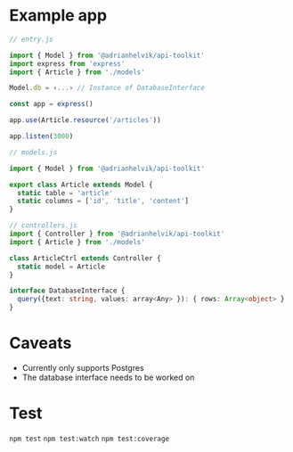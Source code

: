 # Example app

```javascript
// entry.js

import { Model } from '@adrianhelvik/api-toolkit'
import express from 'express'
import { Article } from './models'

Model.db = ‹...› // Instance of DatabaseInterface

const app = express()

app.use(Article.resource('/articles'))

app.listen(3000)
```

```javascript
// models.js

import { Model } from '@adrianhelvik/api-toolkit'

export class Article extends Model {
  static table = 'article'
  static columns = ['id', 'title', 'content']
}
```

```javascript
// controllers.js
import { Controller } from '@adrianhelvik/api-toolkit'
import { Article } from './models'

class ArticleCtrl extends Controller {
  static model = Article
}
```

```typescript
interface DatabaseInterface {
  query({text: string, values: array<Any> }): { rows: Array<object> }
}
```

# Caveats

- Currently only supports Postgres
- The database interface needs to be worked on

# Test

`npm test`
`npm test:watch`
`npm test:coverage`

